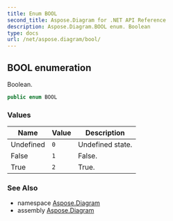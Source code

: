 ```yaml
---
title: Enum BOOL
second_title: Aspose.Diagram for .NET API Reference
description: Aspose.Diagram.BOOL enum. Boolean
type: docs
url: /net/aspose.diagram/bool/
---
```

## BOOL enumeration

Boolean.

```csharp
public enum BOOL
```

### Values

| Name | Value | Description |
| --- | --- | --- |
| Undefined | `0` | Undefined state. |
| False | `1` | False. |
| True | `2` | True. |

### See Also

* namespace [Aspose.Diagram](../../aspose.diagram/)
* assembly [Aspose.Diagram](../../)


